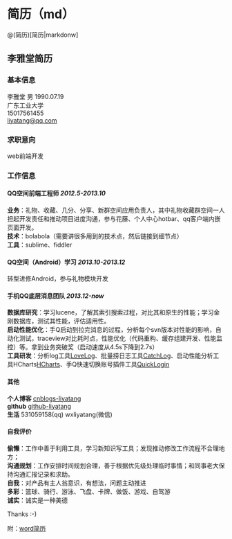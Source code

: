 简历（md）
===

@(简历)[简历|markdonw]

李雅堂简历
----------

### 基本信息

李雅堂
男 1990.07.19  
广东工业大学  
15017561455  
liyatang@qq.com

### 求职意向

web前端开发

### 工作信息

#### QQ空间前端工程师 *2012.5-2013.10* 

**业务**：礼物、收藏、几分、分享、新群空间应用负责人，其中礼物收藏群空间一人担起开发责任和推动项目进度沟通，参与花藤、个人中心hotbar、qq客户端内嵌页面开发。  
**技术**：bolabola（需要讲很多用到的技术点，然后链接到细节点）  
**工具**：sublime、fiddler

#### QQ空间（Android）学习 *2013.10-2013.12*

转型进修Android，参与礼物模块开发

#### 手机QQ底层消息团队 *2013.12-now*

**数据库研究**：学习lucene，了解其索引搜索过程，对比其和原生的性能；学习金刚数据库，测试其性能，评估适用性。  
**启动性能优化**：手Q启动到拉完消息的过程，分析每个svn版本对性能的影响，自动化测试，traceview对比耗时点，性能优化（代码重构、缓存组建开发、性能监控）等。拿到业务突破奖（启动速度从4.5s下降到2.7s）  
**工具研发**：分析log工具[LoveLog](http://liyatang.github.io/LoveLog/)、批量捞日志工具[CatchLog](http://liyatang.github.io/CatchLog/)、启动性能分析工具HCharts[HCharts](http://liyatang.github.io/CatchLog/)、手Q快速切换账号插件工具[QuickLogin](http://liyatang.github.io/QuickLogin/)

#### 其他

**个人博客** [cnblogs-liyatang](http://www.cnblogs.com/liyatang)  
**github** [github-liyatang](https://github.com/liyatang)  
**生活** 531059158(qq) wxliyatang(微信)

#### 自我评价

**偷懒**：工作中善于利用工具，学习新知识写工具；发现推动修改工作流程不合理地方；  
**沟通规划**：工作安排时间规划合理，善于根据优先级处理临时事情；和同事老大保持沟通汇报记录和求助。  
**自我**：对产品有主人翁意识，有想法，问题主动推进  
**多彩**：篮球、骑行、游泳、飞盘、卡牌、做饭、游戏、自驾游  
**诚实**：诚实是一种美德

Thanks :-)

附：[word简历](http://github.com/liyatang/404)

